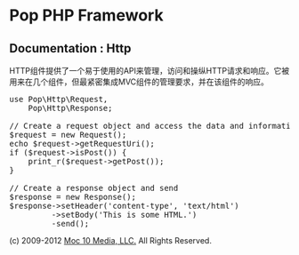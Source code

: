 Pop PHP Framework
=================

Documentation : Http
--------------------

HTTP组件提供了一个易于使用的API来管理，访问和操纵HTTP请求和响应。它被用来在几个组件，但最紧密集成MVC组件的管理要求，并在该组件的响应。


<pre>
use Pop\Http\Request,
    Pop\Http\Response;

// Create a request object and access the data and information
$request = new Request();
echo $request->getRequestUri();
if ($request->isPost()) {
    print_r($request->getPost());
}

// Create a response object and send
$response = new Response();
$response->setHeader('content-type', 'text/html')
         ->setBody('<html><body>This is some HTML.</body></html>')
         -send();
</pre>

(c) 2009-2012 [Moc 10 Media, LLC.](http://www.moc10media.com) All Rights Reserved.
